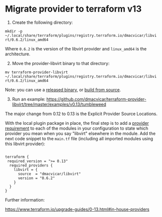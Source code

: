 # Migrate provider to terraform v13

1) Create the following directory:

`mkdir -p ~/.local/share/terraform/plugins/registry.terraform.io/dmacvicar/libvirt/0.6.2/linux_amd64`

Where `0.6.2` is the version of the libvirt provider and `linux_amd64` is the architecture.


2) Move the provider-libvirt binary to that directory:

`mv terraform-provider-libvirt  ~/.local/share/terraform/plugins/registry.terraform.io/dmacvicar/libvirt/0.6.2/linux_amd64`

Note: you can use a [released binary](https://github.com/dmacvicar/terraform-provider-libvirt/releases), or
[build from source](https://github.com/dmacvicar/terraform-provider-libvirt#building-from-source).


3) Run an example:
https://github.com/dmacvicar/terraform-provider-libvirt/tree/master/examples/v0.13/tumbleweed

The major change from 0.12 to 0.13 is the Explicit Provider Source Locations.

With the local plugin package in place, the final step is to add a
[provider requirement](https://www.terraform.io/docs/configuration/provider-requirements.html) to each of
the modules in your configuration to state which provider you mean when you say "libvirt" elsewhere in the
module. Add the next code snippet to the `main.tf` file (including all imported modules using this libvirt
provider):

```hcl

terraform {
 required_version = ">= 0.13"
  required_providers {
    libvirt = {
      source  = "dmacvicar/libvirt"
      version = "0.6.2"
    }
  }
}

```


Further information:

https://www.terraform.io/upgrade-guides/0-13.html#in-house-providers
